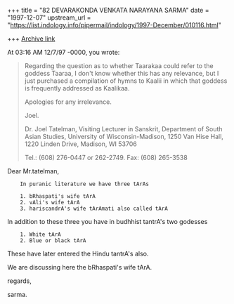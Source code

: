 +++
title = "82 DEVARAKONDA VENKATA NARAYANA SARMA"
date = "1997-12-07"
upstream_url = "https://list.indology.info/pipermail/indology/1997-December/010116.html"

+++
[Archive link](https://list.indology.info/pipermail/indology/1997-December/010116.html)

At 03:16 AM 12/7/97 -0000, you wrote:
>Regarding the question as to whether Taarakaa could refer to the goddess
>Taaraa, I don't know whether this has any relevance, but I just purchased
>a compilation of hymns to Kaalii in which that goddess is frequently
>addressed as Kaalikaa.
>
>Apologies for any irrelevance.
>
>Joel.
>
>Dr. Joel Tatelman,
>Visiting Lecturer in Sanskrit,
>Department of South Asian Studies,
>University of Wisconsin-Madison,
>1250 Van Hise Hall,
>1220 Linden Drive,
>Madison, WI 53706
>
>Tel.: (608) 276-0447 or 262-2749.
>Fax:  (608) 265-3538
>
>

Dear Mr.tatelman,

        In puranic literature we have three tArAs

        1. bRhaspati's wife tArA
        2. vAli's wife tArA
        3. hariscandrA's wife tArAmati also called tArA

In addition to these three you have in budhhist tantrA's two godesses

        1. White tArA
        2. Blue or black tArA

These have later entered the Hindu tantrA's also.

We are discussing here the bRhaspati's wife tArA.

regards,

sarma.



